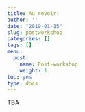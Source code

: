 ```yaml
---
title: Au revoir!
author: ''
date: "2019-01-15"
slug: postworkshop
categories: []
tags: []
menu:
  post:
    name: Post-workshop
    weight: 1
toc: yes
type: docs
---
```


TBA
